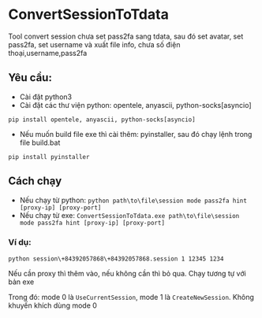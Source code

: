 # ConvertSessionToTdata

Tool convert session chưa set pass2fa sang tdata, sau đó set avatar, set pass2fa, set username và xuất file info, chưa số điện thoại,username,pass2fa


## Yêu cầu:
- Cài đặt python3
- Cài đặt các thư viện python: opentele, anyascii, python-socks[asyncio]
```
pip install opentele, anyascii, python-socks[asyncio]
```

- Nếu muốn build file exe thì cài thêm: pyinstaller, sau đó chạy lệnh trong file build.bat
```
pip install pyinstaller
```

## Cách chạy
- Nếu chạy từ python: ```python path\to\file\session mode pass2fa hint [proxy-ip] [proxy-port]```
- Nếu chạy từ exe: ```ConvertSessionToTdata.exe path\to\file\session mode pass2fa hint [proxy-ip] [proxy-port]```

### Ví dụ:
  ```python session\+84392057868\+84392057868.session 1 12345 1234```  
  
  Nếu cần proxy thì thêm vào, nếu không cần thì bỏ qua. Chạy tương tự với bản exe
 
Trong đó: mode 0 là ```UseCurrentSession```, mode 1 là ```CreateNewSession```. Không khuyến khích dùng mode 0

